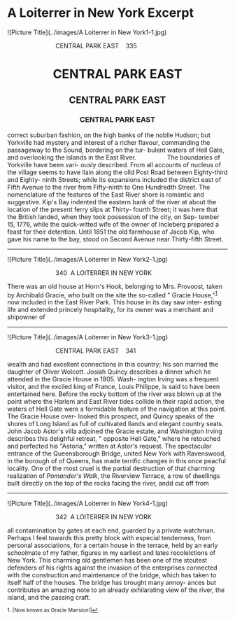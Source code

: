 A Loiterrer in New York Excerpt
===

![Picture Title](../images/A Loiterrer in New York1-1.jpg)

&nbsp;&nbsp;&nbsp;&nbsp;&nbsp;&nbsp;&nbsp;&nbsp;&nbsp;&nbsp;&nbsp;&nbsp;&nbsp;&nbsp;&nbsp;&nbsp;&nbsp;&nbsp;&nbsp;&nbsp;&nbsp;&nbsp;&nbsp;&nbsp;&nbsp;&nbsp;&nbsp;&nbsp;CENTRAL PARK EAST &nbsp;&nbsp; 335

<h1 align="center">CENTRAL PARK EAST</h1>
<h2 align="center">CENTRAL PARK EAST</h2>
<h3 align="center">CENTRAL PARK EAST</h3>

correct suburban fashion, on the high banks of
the noblle Hudson; but Yorkville had mystery 
and interest of a richer flavour, commanding the 
passageway to the Sound, bordering on the tur-
bulent waters of Hell Gate, and overlooking the 
islands in the East River.
&nbsp;&nbsp;&nbsp;&nbsp;&nbsp;&nbsp;&nbsp;&nbsp;&nbsp;&nbsp;&nbsp;&nbsp;&nbsp;&nbsp;&nbsp;&nbsp;&nbsp;The boundaries of Yorkville have been vari-
ously described.  From all accounts of nucleus
of the village seems to have llain along the olld
Post Road between Eighty-third and Eighty-
ninth Streets; while its expansions included the 
district east of Fifth Avenue to the river from
Fifty-ninth to One Hundredth Street.  The 
nomenclature of the features of the East River
shore is romantic and suggestive. Kip's Bay
indented the eastern bank of the river at about 
the location of the present ferry slips at Thirty-
fourth Street; it was here that the British landed,
when they took possession of the city, on Sep-
tember 15, 1776, while the quick-witted wife of 
the owner of Incleberg prepared a feast for their
detention.  Until 1851 the old farmhouse of
Jacob Kip, who gave his name to the bay, stood
on Second Avenue near Thirty-fifth Street.

  ---


![Picture Title](../images/A Loiterrer in New York2-1.jpg)

&nbsp;&nbsp;&nbsp;&nbsp;&nbsp;&nbsp;&nbsp;&nbsp;&nbsp;&nbsp;&nbsp;&nbsp;&nbsp;&nbsp;&nbsp;&nbsp;&nbsp;&nbsp;&nbsp;&nbsp;&nbsp;&nbsp;&nbsp;&nbsp;&nbsp;&nbsp;&nbsp;&nbsp;340&nbsp;&nbsp;A LOITERRER IN NEW YORK 

There was an old house at Horn's Hook,
belonging to Mrs. Provoost, taken by Archibald
Gracie, who built on the site the so-called
" Gracie House,"<sup><a href="#fn1" id="ref1">1</a></sup> now included in the East
River Park. This house in its day saw inter-
esting life and extended princely hospitality, for
its owner was a merchant and shipowner of
 
 ---
  
![Picture Title](../images/A Loiterrer in New York3-1.jpg)


&nbsp;&nbsp;&nbsp;&nbsp;&nbsp;&nbsp;&nbsp;&nbsp;&nbsp;&nbsp;&nbsp;&nbsp;&nbsp;&nbsp;&nbsp;&nbsp;&nbsp;&nbsp;&nbsp;&nbsp;&nbsp;&nbsp;&nbsp;&nbsp;&nbsp;&nbsp;&nbsp;&nbsp;CENTRAL PARK EAST &nbsp;&nbsp; 341

wealth and had excellent connections in this
country; his son married the daughter of Oliver
Wolcott. Josiah Quincy describes a dinner which
he attended in the Gracie House in 1805. Wash-
ington Irving was a frequent visitor, and the
exciled king of France, Louis Philippe, is said
to have been entertained here.
Before the rocky bottom of the river was blown
up at the point where the Harlem and East River
tides collide in their rapid action, the waters of 
Hell Gate were a formidable feature of the 
navigation at this point. The Gracie House over-
looked this prospect, and Quincy speaks of the 
shores of Long Island as full of cultivated llands
and elegant country seats. John Jacob Astor's 
villa adjoined the Gracie estate, and Washington 
Irving describes this delighful retreat, " opposite 
Hell Gate," where he retouched and perfected 
his "Astoria," written at Astor's request. 
The spectacular entrance of the Queensborough 
Bridge, united New York with Ravenswood, in 
the borough of of Queens, has made terrific changes
in this once peacful locality. One of the most 
cruel is the partial destruction of that charming 
realization of *Pomander's Walk*, the Riverview
Terrace, a row of dwellings built directly on the 
top of the rocks facing the river, andd cut off from

  ---
![Picture Title](../images/A Loiterrer in New York4-1.jpg)


&nbsp;&nbsp;&nbsp;&nbsp;&nbsp;&nbsp;&nbsp;&nbsp;&nbsp;&nbsp;&nbsp;&nbsp;&nbsp;&nbsp;&nbsp;&nbsp;&nbsp;&nbsp;&nbsp;&nbsp;&nbsp;&nbsp;&nbsp;&nbsp;&nbsp;&nbsp;&nbsp;&nbsp;342&nbsp;&nbsp;A LOITERRER IN NEW YORK 

all contamination by gates at each end, guarded 
by a private watchman. Perhaps I feel towards
this pretty block with especial tenderness, from 
personal associations, for a certain house in the 
terrace, held by an early schoolmate of my father,
figures in my earliest and lates recolelctions of 
New York. This charming old gentlemen has 
been one of the stoutest defenders of his rights
against the invasion of the enterprises connected
with the construction and maintenance of the 
bridge, which has taken to itself half of the
houses. The bridge has brought many annoy-
ances but contributes an amazing note to an 
already exhilarating view of the river, the island,
and the passing craft. 

<sup id="fn1">1. [Now known as Gracie Mansion!]<a href="#ref1" title="Jump back to footnote 1 in the text.">↩</a></sup>


